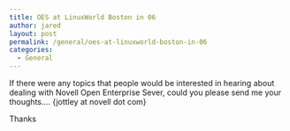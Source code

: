 ```yaml
---
title: OES at LinuxWorld Boston in 06
author: jared
layout: post
permalink: /general/oes-at-linuxworld-boston-in-06
categories:
  - General
---
```

If there were any topics that people would be interested in hearing about dealing with Novell Open Enterprise Sever, could you please send me your thoughts&#8230;. {jottley at novell dot com}

Thanks